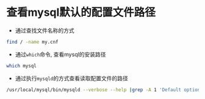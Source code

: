# 查看mysql默认的配置文件路径
- 通过查找文件名称的方式
```sh
find / -name my.cnf
```

- 通过`which`命令, 查看mysql的安装路径
```sh
which mysql
```

- 通过执行`mysqld`的方式查看读取配置文件的路径
```sh
/usr/local/mysql/bin/mysqld --verbose --help |grep -A 1 'Default options'
```
